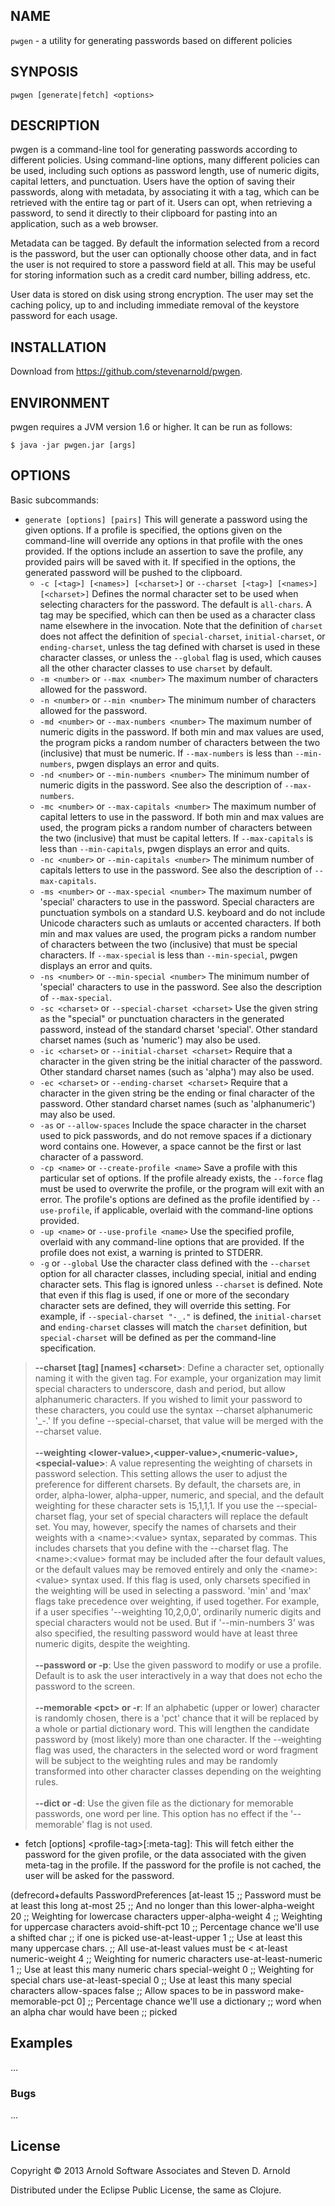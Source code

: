 ## NAME

`pwgen` - a utility for generating passwords based on different policies

## SYNPOSIS

`pwgen [generate|fetch] <options>`

## DESCRIPTION

pwgen is a command-line tool for generating passwords according to different policies.  Using command-line options, many different policies can be used, including such options as password length, use of numeric digits, capital letters, and punctuation.  Users have the option of saving their passwords, along with metadata, by associating it with a tag, which can be retrieved with the entire tag or part of it.  Users can opt, when retrieving a password, to send it directly to their clipboard for pasting into an application, such as a web browser.

Metadata can be tagged.  By default the information selected from a record is the password, but the user can optionally choose other data, and in fact the user is not required to store a password field at all.  This may be useful for storing information such as a credit card number, billing address, etc.

User data is stored on disk using strong encryption.  The user may set the caching policy, up to and including immediate removal of the keystore password for each usage.

## INSTALLATION

Download from https://github.com/stevenarnold/pwgen.

## ENVIRONMENT

pwgen requires a JVM version 1.6 or higher.  It can be run as follows:

`$ java -jar pwgen.jar [args]`

## OPTIONS

Basic subcommands:

  * `generate [options] [pairs]`
    This will generate a password using the given options.  If a profile is specified, the options given on the command-line will override any options in that profile with the ones provided.  If the options include an assertion to save the profile, any provided pairs will be saved with it.  If specified in the options, the generated password will be pushed to the clipboard.
    * `-c [<tag>] [<names>] [<charset>]` or `--charset [<tag>] [<names>] [<charset>]`
      Defines the normal character set to be used when selecting characters for the password.  The default is `all-chars`.  A tag  may be specified, which can then be used as a character class name elsewhere in the invocation.  Note that the definition of `charset` does not affect the definition of  `special-charset`, `initial-charset`, or `ending-charset`, unless the tag defined with charset is used in these character classes, or unless the `--global` flag is used, which causes all the other character classes to use `charset` by default.
    * `-m <number>` or `--max <number>`
      The maximum number of characters allowed for the password.
    * `-n <number>` or `--min <number>`
      The minimum number of characters allowed for the password.
    * `-md <number>` or `--max-numbers <number>`
      The maximum number of numeric digits in the password.  If both min and max values are used, the program picks a random number of characters between the two (inclusive) that must be numeric.  If `--max-numbers` is less than `--min-numbers`, pwgen displays an error and quits.
    * `-nd <number>` or `--min-numbers <number>`
      The minimum number of numeric digits in the password.  See also the description of `--max-numbers`.
    * `-mc <number>` or `--max-capitals <number>`
      The maximum number of capital letters to use in the password.    If both min and max values are used, the program picks a random number of characters between the two (inclusive) that must be capital letters.  If `--max-capitals` is less than `--min-capitals`, pwgen displays an error and quits.
    * `-nc <number>` or `--min-capitals <number>`
      The minimum number of capitals letters to use in the password.  See also the description of `--max-capitals`.
    * `-ms <number>` or `--max-special <number>`
      The maximum number of 'special' characters to use in the password.  Special characters are punctuation symbols on a standard U.S. keyboard and do not include Unicode characters such as umlauts or accented characters.  If both min and max values are used, the program picks a random number of characters between the two (inclusive) that must be special characters.  If `--max-special` is less than `--min-special`, pwgen displays an error and quits.
    * `-ns <number>` or `--min-special <number>`
      The minimum number of 'special' characters to use in the password.  See also the description of `--max-special`.
    * `-sc <charset>` or `--special-charset <charset>`
      Use the given string as the "special" or punctuation characters in the generated password, instead of the standard charset 'special'.  Other standard charset names (such as 'numeric') may also be used.
    * `-ic <charset>` or `--initial-charset <charset>`
      Require that a character in the given string be the initial character of the password.  Other standard charset names (such as 'alpha') may also be used.
    * `-ec <charset>` or `--ending-charset <charset>`
      Require that a character in the given string be the ending or final character of the password.  Other standard charset names (such as 'alphanumeric') may also be used.
    * `-as` or `--allow-spaces`
      Include the space character in the charset used to pick passwords, and do not remove spaces if a dictionary word contains one. However, a space cannot be the first or last character of a password. 
    * `-cp <name>` or `--create-profile <name>`
      Save a profile with this particular set of options.  If the profile already exists, the `--force` flag must be used to overwrite the profile, or the program will exit with an error.  The profile's options are defined as the profile identified by `--use-profile`, if applicable, overlaid with the command-line options provided.
    * `-up <name>` or `--use-profile <name>`
      Use the specified profile, overlaid with any command-line options that are provided.  If the profile does not exist, a warning is printed to STDERR.
    * `-g` or `--global`
      Use the character class defined with the `--charset` option for all character classes, including special, initial and ending character sets.  This flag is ignored unless `--charset` is defined.  Note that even if this flag is used, if one or more of the secondary character sets are defined, they will override this setting.  For example, if `--special-charset "-_."` is defined, the `initial-charset` and `ending-charset` classes will match the `charset` definition, but `special-charset` will be defined as per the command-line specification.

>   **--charset [tag] [names] &lt;charset&gt;**: Define a character set, optionally naming it with the given tag.  For example, your organization may limit special characters to underscore, dash and period, but allow alphanumeric characters.  If you wished to limit your password to these characters, you could use the syntax --charset alphanumeric '_-.'  If you define --special-charset, that value will be merged with the --charset value.
<br /><br />
>   **--weighting &lt;lower-value&gt;,&lt;upper-value&gt;,&lt;numeric-value&gt;,&lt;special-value&gt;**: A value representing the weighting of charsets in password selection.  This setting allows the user to adjust the preference for different charsets.  By default, the charsets are, in order, alpha-lower, alpha-upper, numeric, and special, and the default weighting for these character sets is 15,1,1,1.  If you use the --special-charset flag, your set of special characters will replace the default set.  You may, however, specify the names of charsets and their weights with a &lt;name&gt;:&lt;value&gt; syntax, separated by commas.  This includes charsets that you define with the --charset flag.  The &lt;name&gt;:&lt;value&gt; format may be included after the four default values, or the default values may be removed entirely and only the &lt;name&gt;:&lt;value&gt; syntax used.  If this flag is used, only charsets specified in the weighting will be used in selecting a password.  'min' and 'max' flags take precedence over weighting, if used together.  For example, if a user specifies '--weighting 10,2,0,0', ordinarily numeric digits and special characters would not be used.  But if '--min-numbers 3' was also specified, the resulting password would have at least three numeric digits, despite the weighting.
<br /><br />
>   **--password or -p**: Use the given password to modify or use a profile.  Default is to ask the user interactively in a way that does not echo the password to the screen.
<br /><br />
>   **--memorable &lt;pct&gt; or -r**: If an alphabetic (upper or lower) character is randomly chosen, there is a 'pct' chance that it will be replaced by a whole or partial dictionary word.  This will lengthen the candidate password by (most likely) more than one character.  If the --weighting flag was used, the characters in the selected word or word fragment will be subject to the weighting rules and may be randomly transformed into other character classes depending on the weighting rules.
<br /><br />
>   **--dict or -d**: Use the given file as the dictionary for memorable passwords, one word per line.  This option has no effect if the '--memorable' flag is not used.
    
- fetch [options] &lt;profile-tag&gt;[:meta-tag]: This will fetch either the password for the given profile, or the data associated with the given meta-tag in the profile.  If the password for the profile is not cached, the user will be asked for the password.

(defrecord+defaults PasswordPreferences
  [at-least                15        ;; Password must be at least this long
   at-most                 25        ;; And no longer than this
   lower-alpha-weight      20        ;; Weighting for lowercase characters
   upper-alpha-weight       4        ;; Weighting for uppercase characters
   avoid-shift-pct         10        ;; Percentage chance we'll use a shifted char
                                     ;;     if one is picked
   use-at-least-upper       1        ;; Use at least this many uppercase chars.
                                     ;;     All use-at-least values must be < at-least
   numeric-weight           4        ;; Weighting for numeric characters
   use-at-least-numeric     1        ;; Use at least this many numeric chars
   special-weight           0        ;; Weighting for special chars
   use-at-least-special     0        ;; Use at least this many special characters
   allow-spaces             false    ;; Allow spaces to be in password
   make-memorable-pct       0]       ;; Percentage chance we'll use a dictionary 
                                     ;;     word when an alpha char would have been
                                     ;;     picked

## Examples

...

### Bugs

...

## License

Copyright © 2013 Arnold Software Associates and Steven D. Arnold

Distributed under the Eclipse Public License, the same as Clojure.
